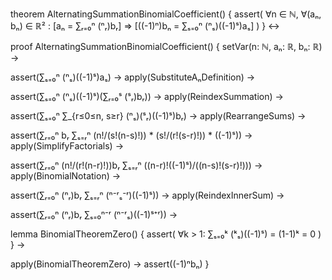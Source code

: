 theorem AlternatingSummationBinomialCoefficient() {
  assert(
    ∀n ∈ ℕ, ∀(aₙ, bₙ) ∈ ℝ² : 
    [aₙ = ∑ᵣ₌₀ⁿ (ⁿᵣ)bᵣ] ⇒
    [((-1)ⁿ)bₙ = ∑ₛ₌₀ⁿ (ⁿₛ)((-1)ˢ)aₛ]
  )
} ↔

proof AlternatingSummationBinomialCoefficient() {
  setVar(n: ℕ, aₙ: ℝ, bₙ: ℝ) →
  
  assert(∑ₛ₌₀ⁿ (ⁿₛ)((-1)ˢ)aₛ) →
  apply(SubstituteAₙDefinition) →
  
  assert(∑ₛ₌₀ⁿ (ⁿₛ)((-1)ˢ)(∑ᵣ₌₀ˢ (ˢᵣ)bᵣ)) →
  apply(ReindexSummation) →
  
  assert(∑ₛ₌₀ⁿ ∑_{r≤0≤n, s≥r} (ⁿₛ)(ˢᵣ)((-1)ˢ)bᵣ) →
  apply(RearrangeSums) →
  
  assert(∑ᵣ₌₀ⁿ bᵣ ∑ₛ₌ᵣⁿ (n!/(s!(n-s)!)) * (s!/(r!(s-r)!)) * ((-1)ˢ)) →
  apply(SimplifyFactorials) →
  
  assert(∑ᵣ₌₀ⁿ (n!/(r!(n-r)!))bᵣ ∑ₛ₌ᵣⁿ ((n-r)!((-1)ˢ)/((n-s)!(s-r)!))) →
  apply(BinomialNotation) →
  
  assert(∑ᵣ₌₀ⁿ (ⁿᵣ)bᵣ ∑ₛ₌ᵣⁿ (ⁿ⁻ʳₛ⁻ʳ)((-1)ˢ)) →
  apply(ReindexInnerSum) →
  
  assert(∑ᵣ₌₀ⁿ (ⁿᵣ)bᵣ ∑ₛ₌₀ⁿ⁻ʳ (ⁿ⁻ʳₛ)((-1)ˢ⁺ʳ)) →
  
  lemma BinomialTheoremZero() {
    assert(
      ∀k > 1: ∑ₛ₌₀ᵏ (ᵏₛ)((-1)ˢ) = (1-1)ᵏ = 0
    )
  } →
  
  apply(BinomialTheoremZero) →
  assert((-1)ⁿbₙ)
}